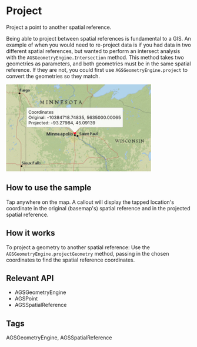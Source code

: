 # Project

Project a point to another spatial reference.

Being able to project between spatial references is fundamental to a GIS. An example of when you would need to re-project data is if you had data in two different spatial references, but wanted to perform an intersect analysis with the `AGSGeometryEngine.Intersection` method. This method takes two geometries as parameters, and both geometries must be in the same spatial reference. If they are not, you could first use `AGSGeometryEngine.project` to convert the geometries so they match.

![Project App](project.png)

## How to use the sample

Tap anywhere on the map. A callout will display the tapped location's coordinate in the original (basemap's) spatial reference and in the projected spatial reference.

## How it works

To project a geometry to another spatial reference: Use the `AGSGeometryEngine.projectGeometry` method, passing in the chosen coordinates to find the spatial reference coordinates. 

## Relevant API

* AGSGeometryEngine
* AGSPoint
* AGSSpatialReference

## Tags

AGSGeometryEngine, AGSSpatialReference
